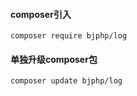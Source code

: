 #### composer引入
```
composer require bjphp/log
```

#### 单独升级composer包
```
composer update bjphp/log
```